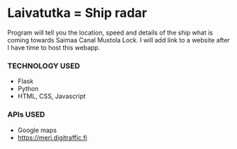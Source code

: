 # Laivatutka = Ship radar

Program will tell you the location, speed and details of the ship what is coming towards Saimaa Canal Mustola Lock.
I will add link to a website after I have time to host this webapp.

### TECHNOLOGY USED
- Flask
- Python
- HTML, CSS, Javascript

### APIs USED
- Google maps
- https://meri.digitraffic.fi